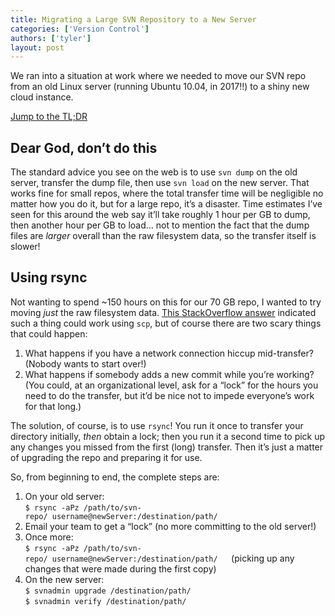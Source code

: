 ```yaml
---
title: Migrating a Large SVN Repository to a New Server
categories: ['Version Control']
authors: ['tyler']
layout: post
---
```


We ran into a situation at work where we needed to move our SVN repo from an old Linux server (running Ubuntu 10.04, in 2017!!) to a shiny new cloud instance.

[Jump to the TL;DR](#instructions)

Dear God, don’t do this
-----------------------

The standard advice you see on the web is to use `svn dump` on the old server, transfer the dump file, then use `svn load` on the new server. That works fine for small repos, where the total transfer time will be negligible no matter how you do it, but for a large repo, it’s a disaster. Time estimates I’ve seen for this around the web say it’ll take roughly 1 hour per GB to dump, then another hour per GB to load… not to mention the fact that the dump files are _larger_ overall than the raw filesystem data, so the transfer itself is slower!

Using rsync
-----------

Not wanting to spend ~150 hours on this for our 70 GB repo, I wanted to try moving _just_ the raw filesystem data. [This StackOverflow answer](https://stackoverflow.com/a/7669096/1417451) indicated such a thing could work using `scp`, but of course there are two scary things that could happen:

1.  What happens if you have a network connection hiccup mid-transfer? (Nobody wants to start over!)
2.  What happens if somebody adds a new commit while you’re working? (You could, at an organizational level, ask for a “lock” for the hours you need to do the transfer, but it’d be nice not to impede everyone’s work for that long.)

The solution, of course, is to use `rsync`! You run it once to transfer your directory initially, _then_ obtain a lock; then you run it a second time to pick up any changes you missed from the first (long) transfer. Then it’s just a matter of upgrading the repo and preparing it for use.

<p id="instructions">So, from beginning to end, the complete steps are:</p>

1.  On your old server:  
    `$ rsync -aPz /path/to/svn-repo/ username@newServer:/destination/path/`
2.  Email your team to get a “lock” (no more committing to the old server!)
3.  Once more:  
    `$ rsync -aPz /path/to/svn-repo/ username@newServer:/destination/path/   `(picking up any changes that were made during the first copy)
4.  On the new server:  
    `$ svnadmin upgrade /destination/path/`  
    `$ svnadmin verify /destination/path/`
